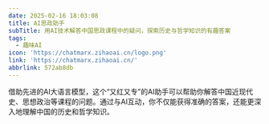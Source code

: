 ```yaml
---
date: 2025-02-16 18:03:08
title: AI思政助手
subTitle: 用AI技术解答中国思政课程中的疑问，探索历史与哲学知识的有趣答案
tags:
  - 趣味AI
icon: 'https://chatmarx.zihaoai.cn/logo.png'
link: 'https://chatmarx.zihaoai.cn/'
abbrlink: 572ab8db
---
```


借助先进的AI大语言模型，这个“又红又专”的AI助手可以帮助你解答中国近现代史、思想政治等课程的问题。通过与AI互动，你不仅能获得准确的答案，还能更深入地理解中国的历史和哲学知识。
